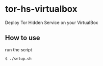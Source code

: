 # tor-hs-virtualbox

Deploy Tor Hidden Service on your VirtualBox

## How to use

run the script

```sh
$ ./setup.sh
```
